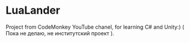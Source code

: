 # LuaLander
Project from CodeMonkey YouTube chanel, for learning C# and Unity:)
( Пока не делаю, не институтский проект ).
